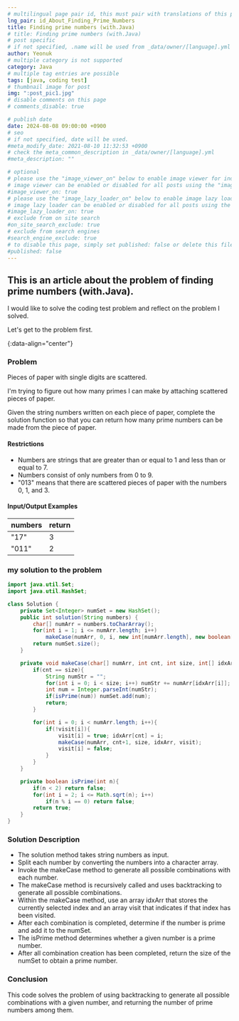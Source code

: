 ```yaml
---
# multilingual page pair id, this must pair with translations of this page. (This name must be unique)
lng_pair: id_About_Finding_Prime_Numbers
title: Finding prime numbers (with.Java)
# title: Finding prime numbers (with.Java)
# post specific
# if not specified, .name will be used from _data/owner/[language].yml
author: Yeonuk
# multiple category is not supported
category: Java
# multiple tag entries are possible
tags: [java, coding test]
# thumbnail image for post
img: ":post_pic1.jpg"
# disable comments on this page
# comments_disable: true

# publish date
date: 2024-08-08 09:00:00 +0900
# seo
# if not specified, date will be used.
#meta_modify_date: 2021-08-10 11:32:53 +0900
# check the meta_common_description in _data/owner/[language].yml
#meta_description: ""

# optional
# please use the "image_viewer_on" below to enable image viewer for individual pages or posts (_posts/ or [language]/_posts folders).
# image viewer can be enabled or disabled for all posts using the "image_viewer_posts: true" setting in _data/conf/main.yml.
#image_viewer_on: true
# please use the "image_lazy_loader_on" below to enable image lazy loader for individual pages or posts (_posts/ or [language]/_posts folders).
# image lazy loader can be enabled or disabled for all posts using the "image_lazy_loader_posts: true" setting in _data/conf/main.yml.
#image_lazy_loader_on: true
# exclude from on site search
#on_site_search_exclude: true
# exclude from search engines
#search_engine_exclude: true
# to disable this page, simply set published: false or delete this file
#published: false
---
```


<!-- outline-start -->

## This is an article about the problem of finding prime numbers (with.Java).

I would like to solve the coding test problem and reflect on the problem I solved.

Let's get to the problem first.

{:data-align="center"}

<!-- outline-end -->

### Problem

Pieces of paper with single digits are scattered.

I'm trying to figure out how many primes I can make by attaching scattered pieces of paper.

Given the string numbers written on each piece of paper, complete the solution function so that you can return how many prime numbers can be made from the piece of paper.

#### Restrictions

- Numbers are strings that are greater than or equal to 1 and less than or equal to 7.
- Numbers consist of only numbers from 0 to 9.
- "013" means that there are scattered pieces of paper with the numbers 0, 1, and 3.

#### Input/Output Examples

| numbers | return |
| ------- | ------ |
| "17"    | 3      |
| "011"   | 2      |

### my solution to the problem

```java
import java.util.Set;
import java.util.HashSet;

class Solution {
    private Set<Integer> numSet = new HashSet();
    public int solution(String numbers) {
        char[] numArr = numbers.toCharArray();
        for(int i = 1; i <= numArr.length; i++)
            makeCase(numArr, 0, i, new int[numArr.length], new boolean[numArr.length]);
        return numSet.size();
    }

    private void makeCase(char[] numArr, int cnt, int size, int[] idxArr, boolean[] visit){
        if(cnt == size){
            String numStr = "";
            for(int i = 0; i < size; i++) numStr += numArr[idxArr[i]];
            int num = Integer.parseInt(numStr);
            if(isPrime(num)) numSet.add(num);
            return;
        }

        for(int i = 0; i < numArr.length; i++){
            if(!visit[i]){
                visit[i] = true; idxArr[cnt] = i;
                makeCase(numArr, cnt+1, size, idxArr, visit);
                visit[i] = false;
            }
        }
    }

    private boolean isPrime(int n){
        if(n < 2) return false;
        for(int i = 2; i <= Math.sqrt(n); i++)
            if(n % i == 0) return false;
        return true;
    }
}
```

### Solution Description

- The solution method takes string numbers as input.
- Split each number by converting the numbers into a character array.
- Invoke the makeCase method to generate all possible combinations with each number.
- The makeCase method is recursively called and uses backtracking to generate all possible combinations.
- Within the makeCase method, use an array idxArr that stores the currently selected index and an array visit that indicates if that index has been visited.
- After each combination is completed, determine if the number is prime and add it to the numSet.
- The isPrime method determines whether a given number is a prime number.
- After all combination creation has been completed, return the size of the numSet to obtain a prime number.

### Conclusion

This code solves the problem of using backtracking to generate all possible combinations with a given number, and returning the number of prime numbers among them.
